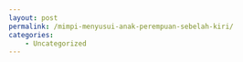 ```yaml
---
layout: post
permalink: /mimpi-menyusui-anak-perempuan-sebelah-kiri/
categories:
    - Uncategorized
---
```


